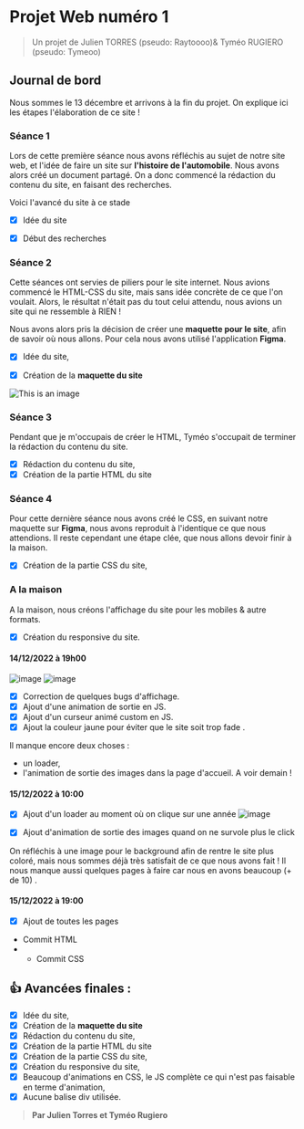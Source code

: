 # Projet Web numéro 1
> Un projet de Julien TORRES (pseudo: Raytoooo)& Tyméo RUGIERO (pseudo: Tymeoo)
## Journal de bord
Nous sommes le 13 décembre et arrivons à la fin du projet.
On explique ici les étapes l'élaboration de ce site !

### Séance 1
Lors de cette première séance nous avons réfléchis au sujet de notre site web, et l'idée de faire un site sur **l'histoire de l'automobile**.
Nous avons alors créé un document partagé. On a donc commencé la rédaction du contenu du site, en faisant des recherches.

Voici l'avancé du site à ce stade

- [x] Idée du site
- [x] Début des recherches


### Séance 2 
Cette séances ont servies de piliers pour le site internet. Nous avions commencé le HTML-CSS du site, mais sans idée concrète de ce que l'on voulait.
Alors, le résultat n'était pas du tout celui attendu, nous avions un site qui ne ressemble à RIEN !

Nous avons alors pris la décision de créer une **maquette pour le site**, afin de savoir où nous allons.
Pour cela nous avons utilisé l'application **Figma**.

- [x] Idée du site,
- [x] Création de la **maquette du site**


![This is an image](https://www.zupimages.net/up/22/50/we0a.png)

### Séance 3
Pendant que je m'occupais de créer le HTML, Tyméo s'occupait de terminer la rédaction du contenu du site.

- [x] Rédaction du contenu du site,
- [x] Création de la partie HTML du site

### Séance 4
Pour cette dernière séance nous avons créé le CSS, en suivant notre maquette sur **Figma**, nous avons reproduit à l'identique ce que nous attendions.
Il reste cependant une étape clée, que nous allons devoir finir à la maison.

- [x] Création de la partie CSS du site,

### A la maison
A la maison, nous créons l'affichage du site pour les mobiles & autre formats. 

- [x] Création du responsive du site.

#### 14/12/2022 à 19h00
![image](https://user-images.githubusercontent.com/99443478/207716517-dde7e28c-6ae7-4c46-84e0-31c3c9a22291.png)
![image](https://user-images.githubusercontent.com/99443478/207717142-802d1b5e-f1d6-45ca-891d-3bb20d3cf8ba.png)

- [x] Correction de quelques bugs d'affichage.
- [x] Ajout d'une animation de sortie en JS.
- [x] Ajout d'un curseur animé custom en JS.
- [x] Ajout la couleur jaune pour éviter que le site soit trop fade .

Il manque encore deux choses : 
- un loader, 
- l'animation de sortie des images dans la page d'accueil.
A voir demain !


#### 15/12/2022 à 10:00
- [x] Ajout d'un loader au moment où on clique sur une année
![image](https://user-images.githubusercontent.com/99443478/207920595-d3c98a90-67d0-4112-b392-1c6c0491b1f9.png)

- [x] Ajout d'animation de sortie des images quand on ne survole plus le click

On réfléchis à une image pour le background afin de rentre le site plus coloré, mais nous sommes déjà très satisfait de ce que nous avons fait !
Il nous manque aussi quelques pages à faire car nous en avons beaucoup (+ de 10) .

#### 15/12/2022 à 19:00
- [x] Ajout de toutes les pages
+ Commit HTML
+ + Commit CSS

## :+1: Avancées finales : 
- [x] Idée du site,
- [x] Création de la **maquette du site**
- [x] Rédaction du contenu du site,
- [x] Création de la partie HTML du site
- [x] Création de la partie CSS du site,
- [x] Création du responsive du site,
- [x] Beaucoup d'animations en CSS, le JS complète ce qui n'est pas faisable en terme d'animation,
- [x] Aucune balise div utilisée.

> **Par Julien Torres et Tyméo Rugiero**
